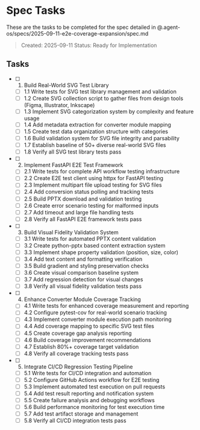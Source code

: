 # Spec Tasks

These are the tasks to be completed for the spec detailed in @.agent-os/specs/2025-09-11-e2e-coverage-expansion/spec.md

> Created: 2025-09-11
> Status: Ready for Implementation

## Tasks

- [ ] 1. Build Real-World SVG Test Library
  - [ ] 1.1 Write tests for SVG test library management and validation
  - [ ] 1.2 Create SVG collection script to gather files from design tools (Figma, Illustrator, Inkscape)
  - [ ] 1.3 Implement SVG categorization system by complexity and feature usage
  - [ ] 1.4 Add metadata extraction for converter module mapping
  - [ ] 1.5 Create test data organization structure with categories
  - [ ] 1.6 Build validation system for SVG file integrity and parsability
  - [ ] 1.7 Establish baseline of 50+ diverse real-world SVG files
  - [ ] 1.8 Verify all SVG test library tests pass

- [ ] 2. Implement FastAPI E2E Test Framework
  - [ ] 2.1 Write tests for complete API workflow testing infrastructure
  - [ ] 2.2 Create E2E test client using httpx for FastAPI testing
  - [ ] 2.3 Implement multipart file upload testing for SVG files
  - [ ] 2.4 Add conversion status polling and tracking tests
  - [ ] 2.5 Build PPTX download and validation testing
  - [ ] 2.6 Create error scenario testing for malformed inputs
  - [ ] 2.7 Add timeout and large file handling tests
  - [ ] 2.8 Verify all FastAPI E2E framework tests pass

- [ ] 3. Build Visual Fidelity Validation System
  - [ ] 3.1 Write tests for automated PPTX content validation
  - [ ] 3.2 Create python-pptx based content extraction system
  - [ ] 3.3 Implement shape property validation (position, size, color)
  - [ ] 3.4 Add text content and formatting verification
  - [ ] 3.5 Build gradient and styling preservation checks
  - [ ] 3.6 Create visual comparison baseline system
  - [ ] 3.7 Add regression detection for visual changes
  - [ ] 3.8 Verify all visual fidelity validation tests pass

- [ ] 4. Enhance Converter Module Coverage Tracking
  - [ ] 4.1 Write tests for enhanced coverage measurement and reporting
  - [ ] 4.2 Configure pytest-cov for real-world scenario tracking
  - [ ] 4.3 Implement converter module execution path monitoring
  - [ ] 4.4 Add coverage mapping to specific SVG test files
  - [ ] 4.5 Create coverage gap analysis reporting
  - [ ] 4.6 Build coverage improvement recommendations
  - [ ] 4.7 Establish 80%+ coverage target validation
  - [ ] 4.8 Verify all coverage tracking tests pass

- [ ] 5. Integrate CI/CD Regression Testing Pipeline
  - [ ] 5.1 Write tests for CI/CD integration and automation
  - [ ] 5.2 Configure GitHub Actions workflow for E2E testing
  - [ ] 5.3 Implement automated test execution on pull requests
  - [ ] 5.4 Add test result reporting and notification system
  - [ ] 5.5 Create failure analysis and debugging workflows
  - [ ] 5.6 Build performance monitoring for test execution time
  - [ ] 5.7 Add test artifact storage and management
  - [ ] 5.8 Verify all CI/CD integration tests pass